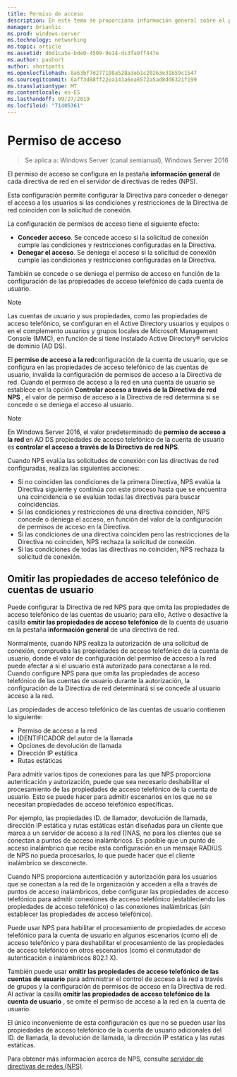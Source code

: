 ```yaml
---
title: Permiso de acceso
description: En este tema se proporciona información general sobre el permiso de acceso a la Directiva de red para el servidor de directivas de redes en Windows Server 2016.
manager: brianlic
ms.prod: windows-server
ms.technology: networking
ms.topic: article
ms.assetid: d6d1ca5e-bde0-4509-9e14-dc3fa9ff447e
ms.author: pashort
author: shortpatti
ms.openlocfilehash: 8a63bf7d277108a528a3ab1c20263e31b59c1547
ms.sourcegitcommit: 6aff3d88ff22ea141a6ea6572a5ad8dd6321f199
ms.translationtype: MT
ms.contentlocale: es-ES
ms.lasthandoff: 09/27/2019
ms.locfileid: "71405361"
---
```

# <a name="access-permission"></a>Permiso de acceso

>Se aplica a: Windows Server (canal semianual), Windows Server 2016

El permiso de acceso se configura en la pestaña **información general** de cada directiva de red en el servidor de directivas de redes (NPS). 

Esta configuración permite configurar la Directiva para conceder o denegar el acceso a los usuarios si las condiciones y restricciones de la Directiva de red coinciden con la solicitud de conexión. 

La configuración de permisos de acceso tiene el siguiente efecto:

- **Conceder acceso**. Se concede acceso si la solicitud de conexión cumple las condiciones y restricciones configuradas en la Directiva.
- **Denegar el acceso**. Se deniega el acceso si la solicitud de conexión cumple las condiciones y restricciones configuradas en la Directiva.

También se concede o se deniega el permiso de acceso en función de la configuración de las propiedades de acceso telefónico de cada cuenta de usuario.

>[!NOTE]
>Las cuentas de usuario y sus propiedades, como las propiedades de acceso telefónico, se configuran en el Active Directory usuarios y equipos o en el complemento usuarios y grupos locales de Microsoft Management Console \(MMC\), en función de si tiene instalado Active Directory&reg; servicios de dominio (AD DS).

El **permiso de acceso a la red**configuración de la cuenta de usuario, que se configura en las propiedades de acceso telefónico de las cuentas de usuario, invalida la configuración de permisos de acceso a la Directiva de red. Cuando el permiso de acceso a la red en una cuenta de usuario se establece en la opción **Controlar acceso a través de la Directiva de red NPS** , el valor de permiso de acceso a la Directiva de red determina si se concede o se deniega el acceso al usuario.

>[!NOTE]
>En Windows Server 2016, el valor predeterminado de **permiso de acceso a la red** en AD DS propiedades de acceso telefónico de la cuenta de usuario es **controlar el acceso a través de la Directiva de red NPS**.

Cuando NPS evalúa las solicitudes de conexión con las directivas de red configuradas, realiza las siguientes acciones:

- Si no coinciden las condiciones de la primera Directiva, NPS evalúa la Directiva siguiente y continúa con este proceso hasta que se encuentra una coincidencia o se evalúan todas las directivas para buscar coincidencias.
- Si las condiciones y restricciones de una directiva coinciden, NPS concede o deniega el acceso, en función del valor de la configuración de permisos de acceso en la Directiva.
- Si las condiciones de una directiva coinciden pero las restricciones de la Directiva no coinciden, NPS rechaza la solicitud de conexión.
- Si las condiciones de todas las directivas no coinciden, NPS rechaza la solicitud de conexión.

## <a name="ignore-user-account-dial-in-properties"></a>Omitir las propiedades de acceso telefónico de cuentas de usuario

Puede configurar la Directiva de red NPS para que omita las propiedades de acceso telefónico de las cuentas de usuario; para ello, Active o desactive la casilla **omitir las propiedades de acceso telefónico** de la cuenta de usuario en la pestaña **información general** de una directiva de red. 

Normalmente, cuando NPS realiza la autorización de una solicitud de conexión, comprueba las propiedades de acceso telefónico de la cuenta de usuario, donde el valor de configuración del permiso de acceso a la red puede afectar a si el usuario está autorizado para conectarse a la red. Cuando configure NPS para que omita las propiedades de acceso telefónico de las cuentas de usuario durante la autorización, la configuración de la Directiva de red determinará si se concede al usuario acceso a la red.

Las propiedades de acceso telefónico de las cuentas de usuario contienen lo siguiente:

- Permiso de acceso a la red
- IDENTIFICADOR del autor de la llamada
- Opciones de devolución de llamada
- Dirección IP estática
- Rutas estáticas

Para admitir varios tipos de conexiones para las que NPS proporciona autenticación y autorización, puede que sea necesario deshabilitar el procesamiento de las propiedades de acceso telefónico de la cuenta de usuario. Esto se puede hacer para admitir escenarios en los que no se necesitan propiedades de acceso telefónico específicas.

Por ejemplo, las propiedades ID. de llamador, devolución de llamada, dirección IP estática y rutas estáticas están diseñadas para un cliente que marca a un servidor de acceso a la red \(\)NAS, no para los clientes que se conectan a puntos de acceso inalámbricos. Es posible que un punto de acceso inalámbrico que recibe esta configuración en un mensaje RADIUS de NPS no pueda procesarlos, lo que puede hacer que el cliente inalámbrico se desconecte.

Cuando NPS proporciona autenticación y autorización para los usuarios que se conectan a la red de la organización y acceden a ella a través de puntos de acceso inalámbricos, debe configurar las propiedades de acceso telefónico para admitir conexiones de acceso telefónico \(estableciendo las propiedades de acceso telefónico\) o las conexiones inalámbricas \(sin establecer las propiedades de acceso telefónico\).

Puede usar NPS para habilitar el procesamiento de propiedades de acceso telefónico para la cuenta de usuario en algunos escenarios \(como el\) de acceso telefónico y para deshabilitar el procesamiento de las propiedades de acceso telefónico en otros escenarios \(como el conmutador de autenticación e inalámbricos 802.1 X\).

También puede usar **omitir las propiedades de acceso telefónico de las cuentas de usuario** para administrar el control de acceso a la red a través de grupos y la configuración de permisos de acceso en la Directiva de red. Al activar la casilla **omitir las propiedades de acceso telefónico de la cuenta de usuario** , se omite el permiso de acceso a la red en la cuenta de usuario.

El único inconveniente de esta configuración es que no se pueden usar las propiedades de acceso telefónico de la cuenta de usuario adicionales del ID. de llamada, la devolución de llamada, la dirección IP estática y las rutas estáticas.

Para obtener más información acerca de NPS, consulte [servidor de directivas de redes (NPS)](nps-top.md).
